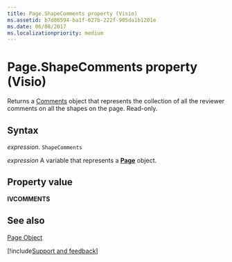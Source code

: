 ```yaml
---
title: Page.ShapeComments property (Visio)
ms.assetid: b7d86594-ba1f-627b-222f-905da1b1201e
ms.date: 06/08/2017
ms.localizationpriority: medium
---
```



# Page.ShapeComments property (Visio)

Returns a [Comments](Visio.comments.md) object that represents the collection of all the reviewer comments on all the shapes on the page. Read-only.


## Syntax

_expression_. `ShapeComments`

_expression_ A variable that represents a **[Page](Visio.Page.md)** object.


## Property value

 **IVCOMMENTS**


## See also


[Page Object](Visio.Page.md)

[!include[Support and feedback](~/includes/feedback-boilerplate.md)]